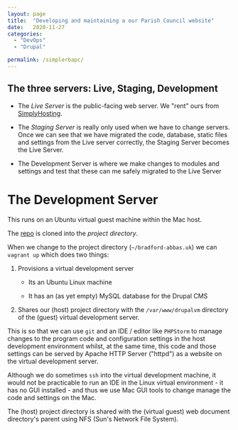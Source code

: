 ```yaml
---
layout: page
title:  "Developing and maintaining a our Parish Council website"
date:   2020-11-27
categories:
  - "DevOps"
  - "Drupal"

permalink: /simplerbapc/
---
```


The three servers: Live, Staging, Development
---------------------------------------------

-  The *Live Server* is the public-facing web server. We "rent" ours from [SimplyHosting](https://www.simplyhosting.com).  

-  The *Staging Server* is really only used when we have to change servers. Once we can see that we have migrated the code, database, static files and settings from the Live server correctly, the Staging Server becomes the Live Server.

-  The Development Server is where we make changes to modules and settings and test that these can me safely migrated to the Live Server

The Development Server
======================

This runs on an Ubuntu virtual guest machine within the Mac host.  

The [repo](https://github.com/iainhouston/bradford-abbas.uk) is cloned into the *project directory*.   

When we change to the project directory (`~/bradford-abbas.uk`) we can `vagrant up` which does two things:  

1.  Provisions a virtual development server

    -  Its an Ubuntu Linux machine 
    
    -  It has an (as yet empty) MySQL database for the Drupal CMS  
    
2.  Shares our (host) project directory with the `/var/www/drupalvm` directory of the (guest)  virtual development server.  

This is so that we can use `git` and an IDE / editor like `PHPStorm` to manage changes to the program code and configuration settings in the host development environment whilst, at the same time, this code and those settings can be served by Apache HTTP Server ("httpd") as a website on the virtual development server.

Although we do sometimes `ssh` into the virtual development machine, it would not be practicable to run an IDE in the Linux virtual environment - it has no GUI installed - and thus we use  Mac GUI tools to change manage the code and settings on the Mac. 

The (host) project directory is shared with the (virtual guest) web document directory's parent using NFS (Sun's Network File System).


  